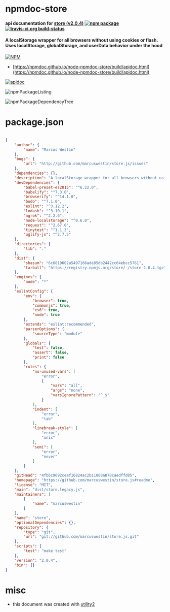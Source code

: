 # npmdoc-store

#### api documentation for  [store (v2.0.4)](https://github.com/marcuswestin/store.js#readme)  [![npm package](https://img.shields.io/npm/v/npmdoc-store.svg?style=flat-square)](https://www.npmjs.org/package/npmdoc-store) [![travis-ci.org build-status](https://api.travis-ci.org/npmdoc/node-npmdoc-store.svg)](https://travis-ci.org/npmdoc/node-npmdoc-store)

#### A localStorage wrapper for all browsers without using cookies or flash. Uses localStorage, globalStorage, and userData behavior under the hood

[![NPM](https://nodei.co/npm/store.png?downloads=true&downloadRank=true&stars=true)](https://www.npmjs.com/package/store)

- [https://npmdoc.github.io/node-npmdoc-store/build/apidoc.html](https://npmdoc.github.io/node-npmdoc-store/build/apidoc.html)

[![apidoc](https://npmdoc.github.io/node-npmdoc-store/build/screenCapture.buildCi.browser.%252Ftmp%252Fbuild%252Fapidoc.html.png)](https://npmdoc.github.io/node-npmdoc-store/build/apidoc.html)

![npmPackageListing](https://npmdoc.github.io/node-npmdoc-store/build/screenCapture.npmPackageListing.svg)

![npmPackageDependencyTree](https://npmdoc.github.io/node-npmdoc-store/build/screenCapture.npmPackageDependencyTree.svg)



# package.json

```json

{
    "author": {
        "name": "Marcus Westin"
    },
    "bugs": {
        "url": "http://github.com/marcuswestin/store.js/issues"
    },
    "dependencies": {},
    "description": "A localStorage wrapper for all browsers without using cookies or flash. Uses localStorage, globalStorage, and userData behavior under the hood",
    "devDependencies": {
        "babel-preset-es2015": "^6.22.0",
        "babelify": "^7.3.0",
        "browserify": "^14.1.0",
        "budo": "^7.1.0",
        "eslint": "^3.12.2",
        "lodash": "^3.10.1",
        "ngrok": "^2.2.6",
        "node-localstorage": "^0.6.0",
        "request": "^2.67.0",
        "tinytest": "^1.1.3",
        "uglify-js": "^2.7.5"
    },
    "directories": {
        "lib": "."
    },
    "dist": {
        "shasum": "6c6819602a5497166ade85db2442cc64ebcc5761",
        "tarball": "https://registry.npmjs.org/store/-/store-2.0.4.tgz"
    },
    "engines": {
        "node": "*"
    },
    "eslintConfig": {
        "env": {
            "browser": true,
            "commonjs": true,
            "es6": true,
            "node": true
        },
        "extends": "eslint:recommended",
        "parserOptions": {
            "sourceType": "module"
        },
        "globals": {
            "test": false,
            "assert": false,
            "print": false
        },
        "rules": {
            "no-unused-vars": [
                "error",
                {
                    "vars": "all",
                    "args": "none",
                    "varsIgnorePattern": "^_$"
                }
            ],
            "indent": [
                "error",
                "tab"
            ],
            "linebreak-style": [
                "error",
                "unix"
            ],
            "semi": [
                "error",
                "never"
            ]
        }
    },
    "gitHead": "4fbbc9692ceaf16824ac2b11008a878caedffd85",
    "homepage": "https://github.com/marcuswestin/store.js#readme",
    "license": "MIT",
    "main": "dist/store.legacy.js",
    "maintainers": [
        {
            "name": "marcuswestin"
        }
    ],
    "name": "store",
    "optionalDependencies": {},
    "repository": {
        "type": "git",
        "url": "git://github.com/marcuswestin/store.js.git"
    },
    "scripts": {
        "test": "make test"
    },
    "version": "2.0.4",
    "bin": {}
}
```



# misc
- this document was created with [utility2](https://github.com/kaizhu256/node-utility2)
